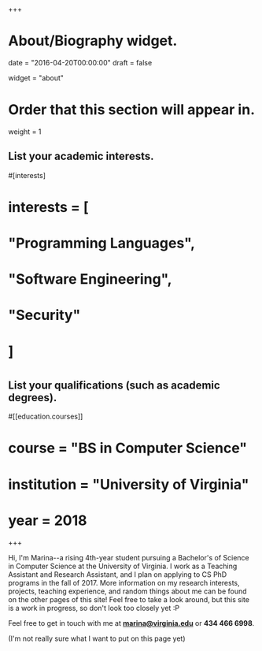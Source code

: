 +++
# About/Biography widget.

date = "2016-04-20T00:00:00"
draft = false

widget = "about"

# Order that this section will appear in.
weight = 1

## List your academic interests.
#[interests]
#  interests = [
#    "Programming Languages",
#    "Software Engineering",
#    "Security"
#  ]
#
## List your qualifications (such as academic degrees).
#[[education.courses]]
#  course = "BS in Computer Science"
#  institution = "University of Virginia"
#  year = 2018

+++

Hi, I'm Marina--a rising 4th-year student pursuing a Bachelor's of Science in Computer Science at the University of Virginia. I work as a Teaching Assistant and Research Assistant, and I plan on applying to CS PhD programs in the fall of 2017. More information on my research interests, projects, teaching experience, and random things about me can be found on the other pages of this site! Feel free to take a look around, but this site is a work in progress, so don't look too closely yet :P 

Feel free to get in touch with me at **marina@virginia.edu** or **434 466 6998**.

(I'm not really sure what I want to put on this page yet)
